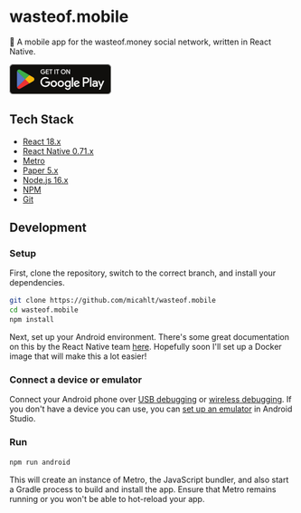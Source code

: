 # wasteof.mobile

💸 A mobile app for the wasteof.money social network, written in React Native.

[![](https://github.com/micahlt/wasteof.mobile/blob/master/play/Google_Play_Store_badge_EN.png?raw=true)](https://play.google.com/store/apps/details?id=com.micahlindley.wasteofmobile)

## Tech Stack

- [React 18.x](https://reactjs.org/)
- [React Native 0.71.x](https://reactnative.dev/)
- [Metro](https://facebook.github.io/metro/)
- [Paper 5.x](https://callstack.github.io/react-native-paper/)
- [Node.js 16.x](https://nodejs.org/)
- [NPM](https://npmjs.com)
- [Git](https://git-scm.com/)

## Development

### Setup

First, clone the repository, switch to the correct branch, and install your dependencies.

```bash
git clone https://github.com/micahlt/wasteof.mobile
cd wasteof.mobile
npm install
```

Next, set up your Android environment. There's some great documentation on this by the React Native team [here](https://reactnative.dev/docs/environment-setup). Hopefully soon I'll set up a Docker image that will make this a lot easier!

### Connect a device or emulator

Connect your Android phone over [USB debugging](https://developer.android.com/studio/debug/dev-options#enable) or [wireless debugging](https://developer.android.com/studio/command-line/adb#connect-to-a-device-over-wi-fi-android-11+). If you don't have a device you can use, you can [set up an emulator](https://developer.android.com/studio/run/emulator) in Android Studio.

### Run

```bash
npm run android
```

This will create an instance of Metro, the JavaScript bundler, and also start a Gradle process to build and install the app. Ensure that Metro remains running or you won't be able to hot-reload your app.
